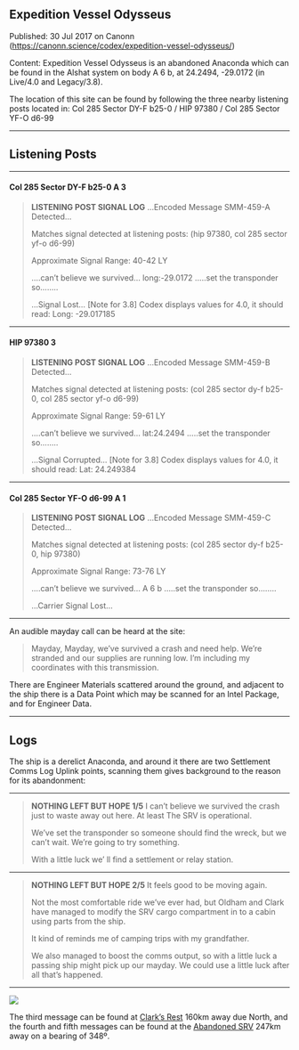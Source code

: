 ## Expedition Vessel Odysseus

Published: 30 Jul 2017 on Canonn (https://canonn.science/codex/expedition-vessel-odysseus/)

Content: Expedition Vessel Odysseus is an abandoned Anaconda which can be found in the Alshat system on body A 6 b, at 24.2494, -29.0172 (in Live/4.0 and Legacy/3.8).

The location of this site can be found by following the three nearby listening posts located in:
Col 285 Sector DY-F b25-0 / HIP 97380 / Col 285 Sector YF-O d6-99

* * *

## Listening Posts

* * *

#### Col 285 Sector DY-F b25-0 A 3

> 
> **LISTENING POST SIGNAL LOG**
> …Encoded Message SMM-459-A Detected…
> 
> Matches signal detected at listening posts: (hip 97380, col 285 sector yf-o d6-99)
> 
> Approximate Signal Range: 40-42 LY
> 
> ….can’t believe we survived… long:-29.0172 …..set the transponder so……..
> 
> …Signal Lost…
> [Note for 3.8] Codex displays values for 4.0, it should read: Long: -29.017185

* * *

#### HIP 97380 3

> 
> **LISTENING POST SIGNAL LOG**
> …Encoded Message SMM-459-B Detected…
> 
> Matches signal detected at listening posts: (col 285 sector dy-f b25-0, col 285 sector yf-o d6-99)
> 
> Approximate Signal Range: 59-61 LY
> 
> ….can’t believe we survived… lat:24.2494 …..set the transponder so……..
> 
> …Signal Corrupted…
> [Note for 3.8] Codex displays values for 4.0, it should read: Lat: 24.249384

* * *

#### Col 285 Sector YF-O d6-99 A 1

> 
> **LISTENING POST SIGNAL LOG**
> …Encoded Message SMM-459-C Detected…
> 
> Matches signal detected at listening posts: (col 285 sector dy-f b25-0, hip 97380)
> 
> Approximate Signal Range: 73-76 LY
> 
> ….can’t believe we survived… A 6 b …..set the transponder so……..
> 
> …Carrier Signal Lost…

* * *

An audible mayday call can be heard at the site:

> 
> Mayday, Mayday, we’ve survived a crash and need help. We’re stranded and our supplies are running low. I’m including my coordinates with this transmission.

There are Engineer Materials scattered around the ground, and adjacent to the ship there is a Data Point which may be scanned for an Intel Package, and for Engineer Data.

* * *

## Logs

The ship is a derelict Anaconda, and around it there are two Settlement Comms Log Uplink points, scanning them gives background to the reason for its abandonment:

* * *

> 
> **NOTHING LEFT BUT HOPE 1/5**
> I can’t believe we survived the crash just to waste away out here. At least The SRV is operational. 
> 
> We’ve set the transponder so someone should find the wreck, but we can’t wait. We’re going to try something.
> 
> With a little luck we’ ll find a settlement or relay station.

* * *

> 
> **NOTHING LEFT BUT HOPE 2/5**
> It feels good to be moving again.
> 
> Not the most comfortable ride we’ve ever had, but Oldham and Clark have managed to modify the SRV cargo compartment in to a cabin using parts from the ship.
> 
> It kind of reminds me of camping trips with my grandfather.
> 
> We also managed to boost the comms output, so with a little luck a passing ship might pick up our mayday. We could use a little luck after all that’s happened.

* * *

[![](https://canonn.science/wp-content/uploads/2017/10/ALSHAT-map-final-1024x576.jpg)](https://canonn.science/wp-content/uploads/2017/10/ALSHAT-map-final.jpg)

The third message can be found at [Clark’s Rest](https://canonn.science/codex/clarks-rest/) 160km away due North, and the fourth and fifth messages can be found at the [Abandoned SRV](https://canonn.science/codex/srv-odysseus/) 247km away on a bearing of 348º.